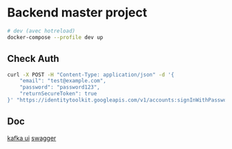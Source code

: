 # Backend master project

```bash
# dev (avec hotreload)
docker-compose --profile dev up
```

## Check Auth

```bash
curl -X POST -H "Content-Type: application/json" -d '{
    "email": "test@example.com",
    "password": "password123",
    "returnSecureToken": true
}' "https://identitytoolkit.googleapis.com/v1/accounts:signInWithPassword?key=FIREBASE_API_KEY"
```

## Doc

[kafka ui](http://localhost:8080/ui)
[swagger](http://localhost:3000/doc)
